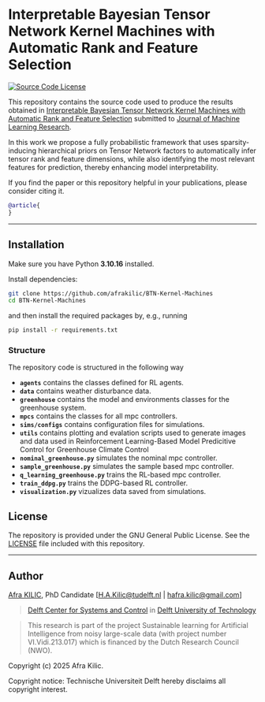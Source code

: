 # Interpretable Bayesian Tensor Network Kernel Machines with Automatic Rank and Feature Selection

[![Source Code License](https://img.shields.io/badge/license-GPL-blueviolet)](https://github.com/afrakilic/BTN-Kernel-Machines/blob/main/LICENSE)


This repository contains the source code used to produce the results obtained in [Interpretable Bayesian Tensor Network Kernel Machines with Automatic Rank and Feature Selection](https://arxiv.org/abs/2409.12789) submitted to [Journal of Machine Learning Research](https://www.jmlr.org/).

In this work we propose a fully probabilistic framework that uses sparsity-inducing hierarchical priors on Tensor Network factors to automatically infer tensor rank and feature dimensions, while also identifying the most relevant features for prediction, thereby enhancing model interpretability.

If you find the paper or this repository helpful in your publications, please consider citing it.

```bibtex
@article{
}
```

---

## Installation



Make sure you have Python **3.10.16** installed.

Install dependencies:

```bash
git clone https://github.com/afrakilic/BTN-Kernel-Machines
cd BTN-Kernel-Machines
```

and then install the required packages by, e.g., running

```bash
pip install -r requirements.txt
```

### Structure

The repository code is structured in the following way

- **`agents`** contains the classes defined for RL agents.
- **`data`** contains weather disturbance data.
- **`greenhouse`** contains the model and environments classes for the greenhouse system.
- **`mpcs`** contains the classes for all mpc controllers.
- **`sims/configs`** contains configuration files for simulations.
- **`utils`** contains plotting and evalation scripts used to generate images and data used in Reinforcement Learning-Based Model Predicitive Control for Greenhouse Climate Control
- **`nominal_greenhouse.py`** simulates the nominal mpc controller.
- **`sample_greenhouse.py`** simulates the sample based mpc controller.
- **`q_learning_greenhouse.py`** trains the RL-based mpc controller.
- **`train_ddpg.py`** trains the DDPG-based RL controller.
- **`visualization.py`** vizualizes data saved from simulations.
## License

The repository is provided under the GNU General Public License. See the [LICENSE](https://github.com/afrakilic/BTN-Kernel-Machines/blob/main/LICENSE) file included with this repository.

---

## Author

[Afra KILIC](https://www.tudelft.nl/staff/h.a.kilic/), PhD Candidate [H.A.Kilic@tudelft.nl | hafra.kilic@gmail.com]

> [Delft Center for Systems and Control](https://www.tudelft.nl/en/3me/about/departments/delft-center-for-systems-and-control/) in [Delft University of Technology](https://www.tudelft.nl/en/)

> This research is part of the project Sustainable learning for Artificial Intelligence from noisy large-scale data (with project number VI.Vidi.213.017) which is financed by the Dutch Research Council (NWO).

Copyright (c) 2025 Afra Kilic.

Copyright notice: Technische Universiteit Delft hereby disclaims all copyright interest. 